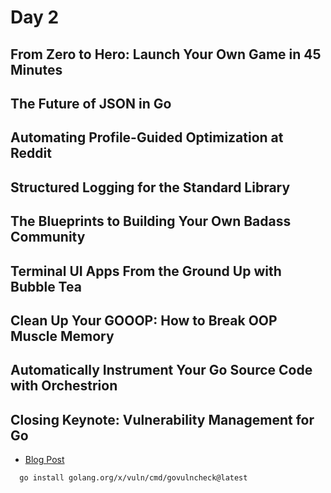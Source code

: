 # Day 2

## From Zero to Hero: Launch Your Own Game in 45 Minutes

## The Future of JSON in Go

## Automating Profile-Guided Optimization at Reddit

## Structured Logging for the Standard Library

## The Blueprints to Building Your Own Badass Community

## Terminal UI Apps From the Ground Up with Bubble Tea

## Clean Up Your GOOOP: How to Break OOP Muscle Memory

## Automatically Instrument Your Go Source Code with Orchestrion

## Closing Keynote: Vulnerability Management for Go

- [Blog Post](https://go.dev/blog/vuln)

```sh
  go install golang.org/x/vuln/cmd/govulncheck@latest
```
